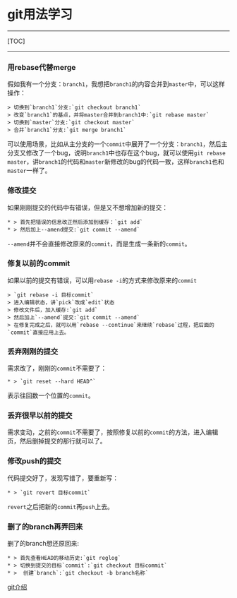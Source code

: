 # git用法学习

---

[TOC]

---

### 用rebase代替merge

假如我有一个分支：`branch1`，我想把`branch1`的内容合并到`master`中，可以这样操作：

    > 切换到`branch1`分支:`git checkout branch1`
    > 改变`branch1`的基点，并将master合并到branch1中:`git rebase master`
    > 切换到`master`分支:`git checkout master`
    > 合并`branch1`分支:`git merge branch1`

可以使用场景，比如从主分支的一个`commit`中展开了一个分支：`branch1`，然后主分支又修改了一个bug，说明`branch1`中也存在这个bug，就可以使用`git rebase master`，讲`branch1`的代码和`master`新修改的bug的代码一致，这样`branch1`也和`master`一样了。

### 修改提交

如果刚刚提交的代码中有错误，但是又不想增加新的提交：

    * > 首先把错误的信息改正然后添加到缓存：`git add`
    * > 然后加上--amend提交:`git commit --amend`
    
`--amend`并不会直接修改原来的`commit`，而是生成一条新的`commit`。

### 修复以前的commit

如果以前的提交有错误，可以用`rebase -i`的方式来修改原来的`commit`

    > `git rebase -i 目标commit`
    > 进入编辑状态，讲`pick`改成`edit`状态
    > 修改文件后，加入缓存:`git add`
    > 然后加上`--amend`提交:`git commit --amend`
    > 在修复完成之后，就可以用`rebase --continue`来继续`rebase`过程，把后面的`commit`直接应用上去。

### 丢弃刚刚的提交

需求改了，刚刚的`commit`不需要了：

    * > `git reset --hard HEAD^`
    
表示往回数一个位置的`commit`。

### 丢弃很早以前的提交

需求变动，之前的`commit`不需要了，按照修复以前的`commit`的方法，进入编辑页，然后删掉提交的那行就可以了。

### 修改push的提交

代码提交好了，发现写错了，要重新写：

    * > `git revert 目标commit`
    
`revert`之后把新的`commit`再`push`上去。
    
### 删了的branch再弄回来

删了的branch想还原回来:

    * > 首先查看HEAD的移动历史:`git reglog`
    * > 切换到提交的目标`commit`:`git checkout 目标commit`
    * >  创建`branch`:`git checkout -b branch名称`
    
[git介绍](https://git-scm.com/about)
